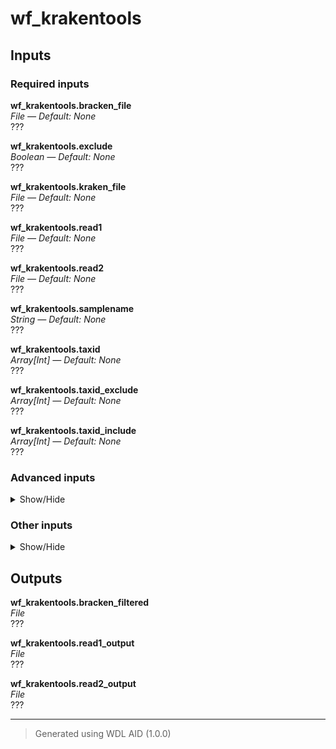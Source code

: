 # wf_krakentools


## Inputs

### Required inputs
<p name="wf_krakentools.bracken_file">
        <b>wf_krakentools.bracken_file</b><br />
        <i>File &mdash; Default: None</i><br />
        ???
</p>
<p name="wf_krakentools.exclude">
        <b>wf_krakentools.exclude</b><br />
        <i>Boolean &mdash; Default: None</i><br />
        ???
</p>
<p name="wf_krakentools.kraken_file">
        <b>wf_krakentools.kraken_file</b><br />
        <i>File &mdash; Default: None</i><br />
        ???
</p>
<p name="wf_krakentools.read1">
        <b>wf_krakentools.read1</b><br />
        <i>File &mdash; Default: None</i><br />
        ???
</p>
<p name="wf_krakentools.read2">
        <b>wf_krakentools.read2</b><br />
        <i>File &mdash; Default: None</i><br />
        ???
</p>
<p name="wf_krakentools.samplename">
        <b>wf_krakentools.samplename</b><br />
        <i>String &mdash; Default: None</i><br />
        ???
</p>
<p name="wf_krakentools.taxid">
        <b>wf_krakentools.taxid</b><br />
        <i>Array[Int] &mdash; Default: None</i><br />
        ???
</p>
<p name="wf_krakentools.taxid_exclude">
        <b>wf_krakentools.taxid_exclude</b><br />
        <i>Array[Int] &mdash; Default: None</i><br />
        ???
</p>
<p name="wf_krakentools.taxid_include">
        <b>wf_krakentools.taxid_include</b><br />
        <i>Array[Int] &mdash; Default: None</i><br />
        ???
</p>

### Advanced inputs
<details>
<summary> Show/Hide </summary>
<p name="wf_krakentools.task_extract_kraken_reads.docker">
        <b>wf_krakentools.task_extract_kraken_reads.docker</b><br />
        <i>String &mdash; Default: "dbest/krakentools:v1.2"</i><br />
        The docker image used for this task. Changing this may result in errors which the developers may choose not to address.
</p>
<p name="wf_krakentools.task_extract_kraken_reads.memory">
        <b>wf_krakentools.task_extract_kraken_reads.memory</b><br />
        <i>String &mdash; Default: "10GB"</i><br />
        The amount of memory available to the job.
</p>
<p name="wf_krakentools.task_filter_bracken_output.docker">
        <b>wf_krakentools.task_filter_bracken_output.docker</b><br />
        <i>String &mdash; Default: "dbest/krakentools:v1.2"</i><br />
        The docker image used for this task. Changing this may result in errors which the developers may choose not to address.
</p>
<p name="wf_krakentools.task_filter_bracken_output.memory">
        <b>wf_krakentools.task_filter_bracken_output.memory</b><br />
        <i>String &mdash; Default: "10GB"</i><br />
        The amount of memory available to the job.
</p>
</details>

### Other inputs
<details>
<summary> Show/Hide </summary>
<p name="wf_krakentools.task_extract_kraken_reads.disk_size">
        <b>wf_krakentools.task_extract_kraken_reads.disk_size</b><br />
        <i>Int &mdash; Default: 100</i><br />
        ???
</p>
<p name="wf_krakentools.task_filter_bracken_output.disk_size">
        <b>wf_krakentools.task_filter_bracken_output.disk_size</b><br />
        <i>Int &mdash; Default: 100</i><br />
        ???
</p>
</details>

## Outputs
<p name="wf_krakentools.bracken_filtered">
        <b>wf_krakentools.bracken_filtered</b><br />
        <i>File</i><br />
        ???
</p>
<p name="wf_krakentools.read1_output">
        <b>wf_krakentools.read1_output</b><br />
        <i>File</i><br />
        ???
</p>
<p name="wf_krakentools.read2_output">
        <b>wf_krakentools.read2_output</b><br />
        <i>File</i><br />
        ???
</p>

<hr />

> Generated using WDL AID (1.0.0)
